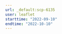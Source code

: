 ```yaml
---
url: _default:scp-6135
user: leaflet
starttime: "2022-09-10"
endtime: "2022-10-10"
---
```

<reserve />